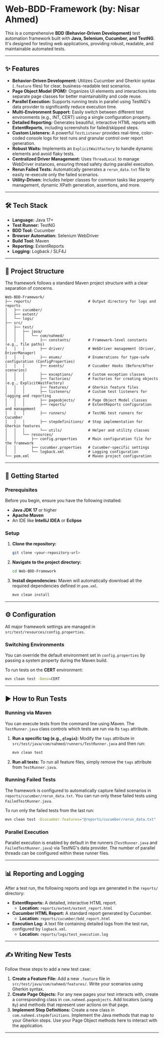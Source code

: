 # Web-BDD-Framework (by: Nisar Ahmed)

This is a comprehensive **BDD (Behavior-Driven Development)** test automation framework built with **Java, Selenium, Cucumber, and TestNG**. It's designed for testing web applications, providing robust, readable, and maintainable automated tests.

-----

## ✨ Features

  * **Behavior-Driven Development:** Utilizes Cucumber and Gherkin syntax (`.feature` files) for clear, business-readable test scenarios.
  * **Page Object Model (POM):** Organizes UI elements and interactions into separate page classes for better maintainability and code reuse.
  * **Parallel Execution:** Supports running tests in parallel using TestNG's data provider to significantly reduce execution time.
  * **Multi-Environment Support:** Easily switch between different test environments (e.g., INT, CERT) using a single configuration property.
  * **Detailed Reporting:** Generates beautiful, interactive HTML reports with **ExtentReports**, including screenshots for failed/skipped steps.
  * **Custom Listeners:** A powerful `TestListener` provides real-time, color-coded console logs for test runs and granular control over report generation.
  * **Robust Waits:** Implements an `ExplicitWaitFactory` to handle dynamic elements and avoid flaky tests.
  * **Centralized Driver Management:** Uses `ThreadLocal` to manage WebDriver instances, ensuring thread safety during parallel execution.
  * **Rerun Failed Tests:** Automatically generates a `rerun_data.txt` file to easily re-execute only the failed scenarios.
  * **Utility-Driven:** Includes helper classes for common tasks like property management, dynamic XPath generation, assertions, and more.

-----

## 🛠️ Tech Stack

  * **Language:** Java 17+
  * **Test Runner:** TestNG
  * **BDD Tool:** Cucumber
  * **Browser Automation:** Selenium WebDriver
  * **Build Tool:** Maven
  * **Reporting:** ExtentReports
  * **Logging:** Logback / SLF4J

-----

## 📂 Project Structure

The framework follows a standard Maven project structure with a clear separation of concerns.

```
Web-BDD-Framework/
├── reports/                          # Output directory for logs and reports
│   ├── cucumber/
│   ├── extent/
│   └── logs/
├── src/
│   ├── test/
│   │   ├── java/
│   │   │   └── com/nahmed/
│   │   │       ├── constants/        # Framework-level constants (e.g., file paths)
│   │   │       ├── driver/           # WebDriver management (Driver, DriverManager)
│   │   │       ├── enums/            # Enumerations for type-safe configuration (ConfigProperties)
│   │   │       ├── events/           # Cucumber Hooks (Before/After scenarios)
│   │   │       ├── exceptions/       # Custom exception classes
│   │   │       ├── factories/        # Factories for creating objects (e.g., ExplicitWaitFactory)
│   │   │       ├── features/         # Gherkin feature files
│   │   │       ├── listeners/        # Custom test listeners for logging and reporting
│   │   │       ├── pageobjects/      # Page Object Model classes
│   │   │       ├── reports/          # ExtentReports configuration and management
│   │   │       ├── runners/          # TestNG test runners for Cucumber
│   │   │       ├── stepdefinitions/  # Step implementation for Gherkin features
│   │   │       └── utils/            # Helper and utility classes
│   │   └── resources/
│   │       ├── config.properties     # Main configuration file for the framework
│   │       ├── cucumber.properties   # Cucumber-specific settings
│   │       └── logback.xml           # Logging configuration
└── pom.xml                           # Maven project configuration
```

-----

## 🚀 Getting Started

### Prerequisites

Before you begin, ensure you have the following installed:

  * **Java JDK 17** or higher
  * **Apache Maven**
  * An IDE like **IntelliJ IDEA** or **Eclipse**

### Setup

1.  **Clone the repository:**

    ```bash
    git clone <your-repository-url>
    ```

2.  **Navigate to the project directory:**

    ```bash
    cd Web-BDD-Framework
    ```

3.  **Install dependencies:** Maven will automatically download all the required dependencies defined in `pom.xml`.

    ```bash
    mvn clean install
    ```

-----

## ⚙️ Configuration

All major framework settings are managed in `src/test/resources/config.properties`.

### Switching Environments

You can override the default environment set in `config.properties` by passing a system property during the Maven build.

To run tests on the **CERT** environment:

```bash
mvn clean test -Denv=CERT
```

-----

## ▶️ How to Run Tests

### Running via Maven

You can execute tests from the command line using Maven. The `TestRunner.java` class controls which tests are run via its `tags` attribute.

1.  **Run a specific tag (e.g., `@login`):** Modify the `tags` attribute in `src/test/java/com/nahmed/runners/TestRunner.java` and then run:

    ```bash
    mvn clean test
    ```

2.  **Run all tests:** To run all feature files, simply remove the `tags` attribute from `TestRunner.java`.

### Running Failed Tests

The framework is configured to automatically capture failed scenarios in `reports/cucumber/rerun_data.txt`. You can run only these failed tests using `FailedTestRunner.java`.

To run only the failed tests from the last run:

```bash
mvn clean test -Dcucumber.features="@reports/cucumber/rerun_data.txt"
```

### Parallel Execution

Parallel execution is enabled by default in the runners (`TestRunner.java` and `FailedTestRunner.java`) via TestNG's data provider. The number of parallel threads can be configured within these runner files.

-----

## 📊 Reporting and Logging

After a test run, the following reports and logs are generated in the `reports/` directory:

  * **ExtentReports:** A detailed, interactive HTML report.
      * **Location:** `reports/extent/extent_report.html`
  * **Cucumber HTML Report:** A standard report generated by Cucumber.
      * **Location:** `reports/cucumber/bdd_report.html`
  * **Execution Log:** A text file containing detailed logs from the test run, configured by `logback.xml`.
      * **Location:** `reports/logs/test_execution.log`

-----

## ✍️ Writing New Tests

Follow these steps to add a new test case:

1.  **Create a Feature File:** Add a new `.feature` file in `src/test/java/com/nahmed/features/`. Write your scenarios using Gherkin syntax.
2.  **Create Page Objects:** For any new pages your test interacts with, create a corresponding class in `com.nahmed.pageobjects`. Add locators (using `By`) and methods that represent user actions on that page.
3.  **Implement Step Definitions:** Create a new class in `com.nahmed.stepdefinitions`. Implement the Java methods that map to your Gherkin steps. Use your Page Object methods here to interact with the application.

-----
